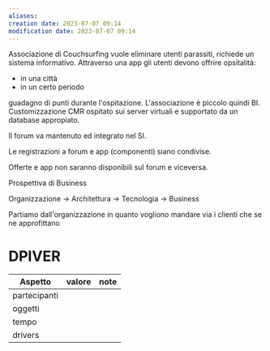 ```yaml
---
aliases: 
creation date: 2023-07-07 09:14
modification date: 2023-07-07 09:14
---
```



Associazione di Couchsurfing vuole eliminare utenti parassiti, richiede un sistema informativo.
Attraverso una app gli utenti devono offrire opsitalità:
- in una città
- in un certo periodo

guadagno di punti durante l'ospitazione.
L'associazione è piccolo quindi BI.
Customizzazione CMR ospitato sui server virtuali e supportato da un database appropiato.

Il forum va mantenuto ed integrato nel SI.

Le registrazioni a forum e app (componenti) siano condivise.

Offerte e app non saranno disponibili sul forum e viceversa.

Prospettiva di Business

Organizzazione -> Architettura -> Tecnologia ->  Business

Partiamo dall'organizzazione in quanto vogliono mandare via i clienti che se ne approfittano

# DPIVER
 | Aspetto      | valore | note |
 | ------------ | ------ | ---- |
 | partecipanti |        |      |
 | oggetti      |        |      |
 | tempo        |        |      |
 | drivers      |        |      |

